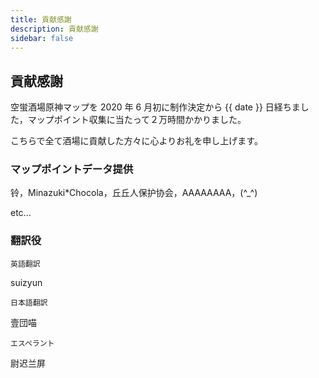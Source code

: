 ```yaml
---
title: 貢献感謝
description: 貢献感謝
sidebar: false
---
```


## 貢献感謝

空蛍酒場原神マップを 2020 年 6 月初に制作決定から <time> {{ date }} </time> 日経ちました，マップポイント収集に当たって２万時間かかりました。

こちらで全て酒場に貢献した方々に心よりお礼を申し上げます。

### マップポイントデータ提供

铃，Minazuki\*Chocola，丘丘人保护协会，AAAAAAAA，(\^\_^\)

etc...

<!-- <PointContribution></PointContribution> -->

### 翻訳役

`英語翻訳`

suizyun

`日本語翻訳`

壹団喵

`エスペラント`

尉迟兰屏

<script setup>
import { ref } from 'vue';
import dayjs from 'dayjs';

const date = ref(dayjs().diff(dayjs('2020-06-1'), 'day'));
</script>
